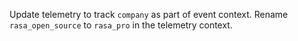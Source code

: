 Update telemetry to track `company` as part of event context. Rename `rasa_open_source` to
`rasa_pro` in the telemetry context.
